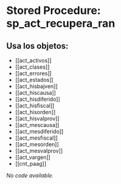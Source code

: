 # Stored Procedure: sp_act_recupera_ran

## Usa los objetos:
- [[act_activos]]
- [[act_clases]]
- [[act_errores]]
- [[act_estados]]
- [[act_hisbajven]]
- [[act_hiscausa]]
- [[act_hisdiferido]]
- [[act_hisfiscal]]
- [[act_hisorden]]
- [[act_hisvalprov]]
- [[act_mescausa]]
- [[act_mesdiferido]]
- [[act_mesfiscal]]
- [[act_mesorden]]
- [[act_mesvalprov]]
- [[act_vargen]]
- [[cnt_paag]]

*No code available.*
